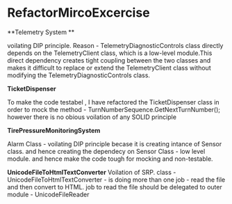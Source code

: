 # RefactorMircoExcercise


**Telemetry System **

voilating DIP principle. 
Reason - TelemetryDiagnosticControls class directly depends on the TelemetryClient class, which is a low-level module.This direct dependency creates tight coupling between the two classes and makes it difficult to replace               or extend the TelemetryClient class without modifying the TelemetryDiagnosticControls class.

   
 **TicketDispenser**  

To make the code testabel , I have refactored the TicketDispenser class in order to mock the method - TurnNumberSequence.GetNextTurnNumber();
however there is no obious voilation of any SOLID principle


**TirePressureMonitoringSystem**

Alarm Class -
  voilating DIP principle 
  becase it is creating intance of Sensor class. and hence creating the dependecy on Sensor Class - low level module.
  and hence make the code tough for mocking and non-testable.


 **UnicodeFileToHtmlTextConverter**
   Voilation of SRP.
   class - UnicodeFileToHtmlTextConverter - is doing more than one job - read the file and then convert to HTML.
   job to read the file should be delegated to outer module - UnicodeFileReader 
   


  
  
  
